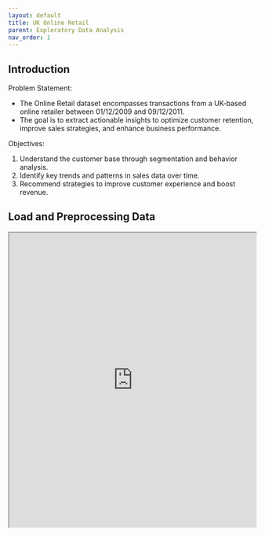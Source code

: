 ```yaml
---
layout: default
title: UK Online Retail
parent: Exploratory Data Analysis
nav_order: 1
---
```


## Introduction

Problem Statement:
* The Online Retail dataset encompasses transactions from a UK-based online retailer between 01/12/2009 and 09/12/2011.
* The goal is to extract actionable insights to optimize customer retention, improve sales strategies, and enhance business performance.

Objectives:
1. Understand the customer base through segmentation and behavior analysis.
2. Identify key trends and patterns in sales data over time.
3. Recommend strategies to improve customer experience and boost revenue.


## Load and Preprocessing Data

<iframe src="https://auliaaaz.github.io/docs/eda/images/2024-02-19-blog-post/rfm.html" width="100%" height="600px"></iframe>
